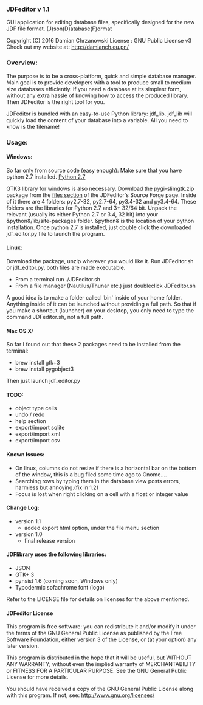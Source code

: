 ### JDFeditor v 1.1
GUI application for editing database files,
specifically designed for the new JDF file format.
(J)son(D)atabase(F)ormat

Copyright (C) 2016 Damian Chrzanowski
License : GNU Public License v3
Check out my website at: http://damianch.eu.pn/

### Overview:
The purpose is to be a cross-platform, quick and simple database manager.
Main goal is to provide developers with a tool
to produce small to medium size databases efficiently.
If you need a database at its simplest form, without any
extra hassle of knowing how to access the produced library.
Then JDFeditor is the right tool for you.

JDFeditor is bundled with an easy-to-use Python library: jdf_lib.
jdf_lib will quickly load the content of your database into a variable.
All you need to know is the filename!


### Usage:

#### Windows:

So far only from source code (easy enough):
Make sure that you have python 2.7 installed.  [Python 2.7](https://www.python.org/download/releases/2.7/)

GTK3 library for windows is also necessary. Download the pygi-slimgtk.zip package from
the [files section](https://sourceforge.net/projects/jdfeditor/files/) of the JDFeditor's Source Forge page.
Inside of it there are 4 folders: py2.7-32, py2.7-64, py3.4-32 and py3.4-64.
These folders are the libraries for Python 2.7 and 3+ 32/64 bit.
Unpack the relevant (usually its either Python 2.7 or 3.4, 32 bit) into your &python&/lib/site-packages folder.
&python& is the location of your python installation.
Once python 2.7 is installed, just double click the downloaded jdf_editor.py file to launch the program.


#### Linux:

Download the package, unzip wherever you would like it. Run JDFeditor.sh or jdf_editor.py,
both files are made executable.

* From a terminal run   ./JDFeditor.sh
* From a file manager (Nautilus/Thunar etc.) just doubleclick JDFeditor.sh

A good idea is to make a folder called 'bin' inside of your home folder.
Anything inside of it can be launched without providing a full path.
So that if you make a shortcut (launcher) on your desktop,
you only need to type the command JDFeditor.sh, not a full path.


#### Mac OS X:

So far I found out that these 2 packages need to be installed from the terminal:

* brew install gtk+3
* brew install pygobject3

 Then just launch jdf_editor.py


#### TODO:

* object type cells
* undo / redo
* help section
* export/import sqlite
* export/import xml
* export/import csv


#### Known Issues:
* On linux, columns do not resize if there is a horizontal bar on the bottom of the window, this is a bug filed some time ago to Gnome....
* Searching rows by typing them in the database view posts errors, harmless but annoying.(fix in 1.2)
* Focus is lost when right clicking on a cell with a float or integer value


#### Change Log:

* version 1.1
    * added export html option, under the file menu section
* version 1.0
    * final release version



#### JDFlibrary uses the following libraries:

* JSON
* GTK+ 3
* pynsist 1.6  (coming soon, Windows only)
* Typodermic sofachrome font (logo)

Refer to the LICENSE file for details on licenses for the above mentioned.


#### JDFeditor License

This program is free software: you can redistribute it and/or modify
it under the terms of the GNU General Public License as published by
the Free Software Foundation, either version 3 of the License, or
(at your option) any later version.

This program is distributed in the hope that it will be useful,
but WITHOUT ANY WARRANTY; without even the implied warranty of
MERCHANTABILITY or FITNESS FOR A PARTICULAR PURPOSE.  See the
GNU General Public License for more details.

You should have received a copy of the GNU General Public License
along with this program. If not, see:
http://www.gnu.org/licenses/

